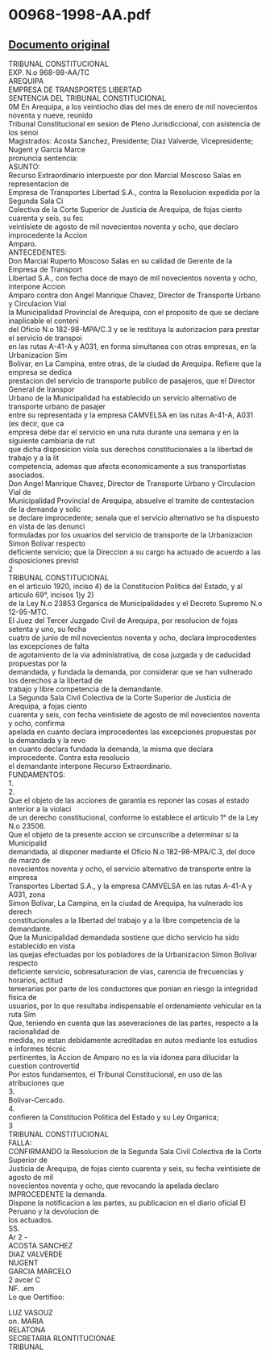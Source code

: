 
00968-1998-AA.pdf
=================
  
[Documento original](https://tc.gob.pe/jurisprudencia/1999/00968-1998-AA.pdf)  
---  
TRIBUNAL CONSTITUCIONAL  
EXP. N.o 968-98-AA/TC  
AREQUIPA  
EMPRESA DE TRANSPORTES LIBERTAD  
SENTENCIA DEL TRIBUNAL CONSTITUCIONAL  
0M En Arequipa, a los veintiocho dias del mes de enero de mil novecientos noventa y nueve, reunido  
Tribunal Constitucional en sesion de Pleno Jurisdiccional, con asistencia de los senoi  
Magistrados: Acosta Sanchez, Presidente; Diaz Valverde, Vicepresidente; Nugent y Garcia Marce  
pronuncia sentencia:  
ASUNTO:  
Recurso Extraordinario interpuesto por don Marcial Moscoso Salas en representacion de  
Empresa de Transportes Libertad S.A., contra la Resolucion expedida por la Segunda Sala Ci  
Colectiva de la Corte Superior de Justicia de Arequipa, de fojas ciento cuarenta y seis, su fec  
veintisiete de agosto de mil novecientos noventa y ocho, que declaro improcedente la Accion  
Amparo.  
ANTECEDENTES:  
Don Marcial Ruperto Moscoso Salas en su calidad de Gerente de la Empresa de Transport  
Libertad S.A., con fecha doce de mayo de mil novecientos noventa y ocho, interpone Accion  
Amparo contra don Angel Manrique Chavez, Director de Transporte Urbano y Circulacion Vial  
la Municipalidad Provincial de Arequipa, con el proposito de que se declare inaplicable el conteni  
del Oficio N.o 182-98-MPA/C.3 y se le restituya la autorizacion para prestar el servicio de transpoi  
en las rutas A-41-A y A031, en forma simultanea con otras empresas, en la Urbanizacion Sim  
Bolivar, en La Campina, entre otras, de la ciudad de Arequipa. Refiere que la empresa se dedica  
prestacion del servicio de transporte publico de pasajeros, que el Director General de Iranspor  
Urbano de la Municipalidad ha establecido un servicio alternativo de transporte urbano de pasajer  
entre su representada y la empresa CAMVELSA en las rutas A-41-A, A031 (es decir, que ca  
empresa debe dar el servicio en una ruta durante una semana y en la siguiente cambiaria de rut  
que dicha disposicion viola sus derechos constitucionales a la libertad de trabajo y a la lit  
competencia, ademas que afecta economicamente a sus transportistas asociados.  
Don Angel Manrique Chavez, Director de Transporte Urbano y Circulacion Vial de  
Municipalidad Provincial de Arequipa, absuelve el tramite de contestacion de la demanda y solic  
se declare improcedente; senala que el servicio alternativo se ha dispuesto en vista de las denunci  
formuladas por los usuarios del servicio de transporte de la Urbanizacion Simon Bolivar respecto  
deficiente servicio; que la Direccion a su cargo ha actuado de acuerdo a las disposiciones previst  
2  
TRIBUNAL CONSTITUCIONAL  
en el articulo 1920, inciso 4) de la Constitucion Politica del Estado, y al articulo 69°, incisos 1)y 2)  
de la Ley N.o 23853 Organica de Municipalidades y el Decreto Supremo N.o 12-95-MTC.  
El Juez del Tercer Juzgado Civil de Arequipa, por resolucion de fojas setenta y uno, su fecha  
cuatro de junio de mil novecientos noventa y ocho, declara improcedentes las excepciones de falta  
de agotamiento de la via administrativa, de cosa juzgada y de caducidad propuestas por la  
demandada, y fundada la demanda, por considerar que se han vulnerado los derechos a la libertad de  
trabajo y libre competencia de la demandante.  
La Segunda Sala Civil Colectiva de la Corte Superior de Justicia de Arequipa, a fojas ciento  
cuarenta y seis, con fecha veintisiete de agosto de mil novecientos noventa y ocho, confirma  
apelada en cuanto declara improcedentes las excepciones propuestas por la demandada y la revo  
en cuanto declara fundada la demanda, la misma que declara improcedente. Contra esta resolucio  
el demandante interpone Recurso Extraordinario.  
FUNDAMENTOS:  
1.  
2.  
Que el objeto de las acciones de garantia es reponer las cosas al estado anterior a la violaci  
de un derecho constitucional, conforme lo establece el articulo 1° de la Ley N.o 23506.  
Que el objeto de la presente accion se circunscribe a determinar si la Municipalid  
demandada, al disponer mediante el Oficio N.o 182-98-MPA/C.3, del doce de marzo de  
novecientos noventa y ocho, el servicio alternativo de transporte entre la empresa  
Transportes Libertad S.A., y la empresa CAMVELSA en las rutas A-41-A y A031, zona  
Simon Bolivar, La Campina, en la ciudad de Arequipa, ha vulnerado los derech  
constitucionales a la libertad del trabajo y a la libre competencia de la demandante.  
Que la Municipalidad demandada sostiene que dicho servicio ha sido establecido en vista  
las quejas efectuadas por los pobladores de la Urbanizacion Simon Bolivar respecto  
deficiente servicio, sobresaturacion de vias, carencia de frecuencias y horarios, actitud  
temerarias por parte de los conductores que ponian en riesgo la integridad fisica de  
usuarios, por lo que resultaba indispensable el ordenamiento vehicular en la ruta Sim  
Que, teniendo en cuenta que las aseveraciones de las partes, respecto a la racionalidad de  
medida, no estan debidamente acreditadas en autos mediante los estudios e informes técnic  
pertinentes, la Accion de Amparo no es la via idonea para dilucidar la cuestion controvertid  
Por estos fundamentos, el Tribunal Constitucional, en uso de las atribuciones que  
3.  
Bolivar-Cercado.  
4.  
confieren la Constitucion Politica del Estado y su Ley Organica;  
3  
TRIBUNAL CONSTITUCIONAL  
FALLA:  
CONFIRMANDO la Resolucion de la Segunda Sala Civil Colectiva de la Corte Superior de  
Justicia de Arequipa, de fojas ciento cuarenta y seis, su fecha veintisiete de agosto de mil  
novecientos noventa y ocho, que revocando la apelada declaro IMPROCEDENTE la demanda.  
Dispone la notificacion a las partes, su publicacion en el diario oficial El Peruano y la devolucion de  
los actuados.  
SS.  
Ar 2 -  
ACOSTA SANCHEZ  
DIAZ VALVERDE  
NUGENT  
GARCIA MARCELO  
2 avcer C  
NF. .em  
Lo que Oertifioo:  
  
LUZ VASOUZ  
on. MARIA  
RELATONA  
SECRETARIA RLONTITUCIONAE  
TRIBUNAL